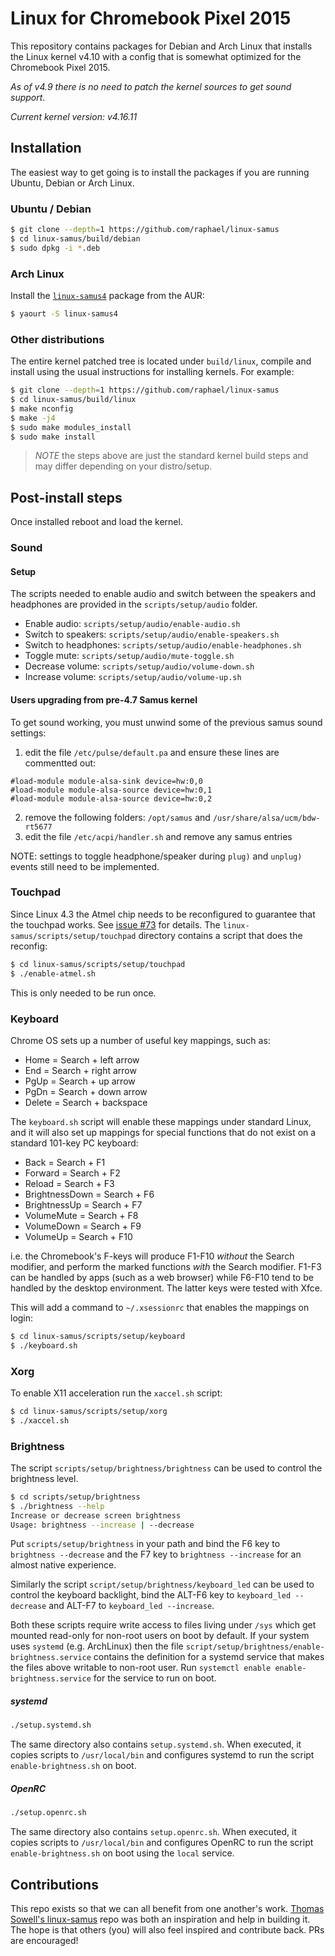 # Linux for Chromebook Pixel 2015

This repository contains packages for Debian and Arch Linux that installs the Linux kernel v4.10 with
a config that is somewhat optimized for the Chromebook Pixel 2015.

*As of v4.9 there is no need to patch the kernel sources to get sound support*.

*Current kernel version: v4.16.11*

## Installation

The easiest way to get going is to install the packages if you are running
Ubuntu, Debian or Arch Linux.

### Ubuntu / Debian

``` bash
$ git clone --depth=1 https://github.com/raphael/linux-samus
$ cd linux-samus/build/debian
$ sudo dpkg -i *.deb
```

### Arch Linux

Install the [`linux-samus4`](https://aur.archlinux.org/packages/linux-samus4/) package from the AUR:
```sh
$ yaourt -S linux-samus4
```

### Other distributions

The entire kernel patched tree is located under `build/linux`, compile and install using the usual
instructions for installing kernels. For example:
``` bash
$ git clone --depth=1 https://github.com/raphael/linux-samus
$ cd linux-samus/build/linux
$ make nconfig
$ make -j4
$ sudo make modules_install
$ sudo make install
```
> *NOTE* the steps above are just the standard kernel build steps and may
> differ depending on your distro/setup.

## Post-install steps

Once installed reboot and load the kernel.

### Sound

#### Setup

The scripts needed to enable audio and switch between the speakers and 
headphones are provided in the `scripts/setup/audio` folder.

- Enable audio: `scripts/setup/audio/enable-audio.sh`
- Switch to speakers: `scripts/setup/audio/enable-speakers.sh`
- Switch to headphones: `scripts/setup/audio/enable-headphones.sh`
- Toggle mute: `scripts/setup/audio/mute-toggle.sh`
- Decrease volume: `scripts/setup/audio/volume-down.sh`
- Increase volume: `scripts/setup/audio/volume-up.sh`

#### Users upgrading from pre-4.7 Samus kernel

To get sound working, you must unwind some of the previous samus sound settings:

1) edit the file `/etc/pulse/default.pa` and ensure these lines are commentted out:
```
#load-module module-alsa-sink device=hw:0,0
#load-module module-alsa-source device=hw:0,1
#load-module module-alsa-source device=hw:0,2
```
2) remove the following folders:  `/opt/samus`  and  `/usr/share/alsa/ucm/bdw-rt5677`  
3) edit the file `/etc/acpi/handler.sh` and remove any samus entries  

NOTE: settings to toggle headphone/speaker during `plug)` and `unplug)` events still need to be implemented.

### Touchpad

Since Linux 4.3 the Atmel chip needs to be reconfigured to guarantee that the touchpad works.
See [issue #73](../../issues/73) for details. The `linux-samus/scripts/setup/touchpad` directory contains a script
that does the reconfig:
```sh
$ cd linux-samus/scripts/setup/touchpad
$ ./enable-atmel.sh
```

This is only needed to be run once.

### Keyboard

Chrome OS sets up a number of useful key mappings, such as:

 * Home = Search + left arrow
 * End = Search + right arrow
 * PgUp = Search + up arrow
 * PgDn = Search + down arrow
 * Delete = Search + backspace

The `keyboard.sh` script will enable these mappings under standard Linux,
and it will also set up mappings for special functions that do not exist
on a standard 101-key PC keyboard:

 * Back = Search + F1
 * Forward = Search + F2
 * Reload = Search + F3
 * BrightnessDown = Search + F6
 * BrightnessUp = Search + F7
 * VolumeMute = Search + F8
 * VolumeDown = Search + F9
 * VolumeUp = Search + F10

i.e. the Chromebook's F-keys will produce F1-F10 _without_ the Search modifier,
and perform the marked functions _with_ the Search modifier.  F1-F3 can be
handled by apps (such as a web browser) while F6-F10 tend to be handled by
the desktop environment.  The latter keys were tested with Xfce.

This will add a command to `~/.xsessionrc` that enables the mappings on login:
```sh
$ cd linux-samus/scripts/setup/keyboard
$ ./keyboard.sh
```

### Xorg

To enable X11 acceleration run the `xaccel.sh` script:
```sh
$ cd linux-samus/scripts/setup/xorg
$ ./xaccel.sh
```

### Brightness

The script `scripts/setup/brightness/brightness` can be used to control the
brightness level.
```sh
$ cd scripts/setup/brightness
$ ./brightness --help
Increase or decrease screen brightness
Usage: brightness --increase | --decrease
```
Put `scripts/setup/brightness` in your path and bind the F6 key to
`brightness --decrease` and the F7 key to `brightness --increase` for an
almost native experience.

Similarly the script `script/setup/brightness/keyboard_led` can be used to
control the keyboard backlight, bind the ALT-F6 key to
`keyboard_led --decrease` and ALT-F7 to `keyboard_led --increase`.

Both these scripts require write access to files living under `/sys` which
get mounted read-only for non-root users on boot by default. If your system
uses `systemd` (e.g. ArchLinux) then the file
`script/setup/brightness/enable-brightness.service` contains the definition
for a systemd service that makes the files above writable to non-root user.
Run `systemctl enable enable-brightness.service` for the service to run on boot.

##### systemd
```sh
./setup.systemd.sh
```
The same directory also contains `setup.systemd.sh`. When executed, it copies
scripts to `/usr/local/bin` and configures systemd to run the script
`enable-brightness.sh` on boot.

##### OpenRC
```sh
./setup.openrc.sh
```
The same directory also contains `setup.openrc.sh`. When executed, it copies
scripts to `/usr/local/bin` and configures OpenRC to run the script
`enable-brightness.sh` on boot using the `local` service.

## Contributions

This repo exists so that we can all benefit from one another's work.
[Thomas Sowell's linux-samus](https://github.com/tsowell/linux-samus) repo
was both an inspiration and help in building it. The hope is that others
(you) will also feel inspired and contribute back. PRs are encouraged!
